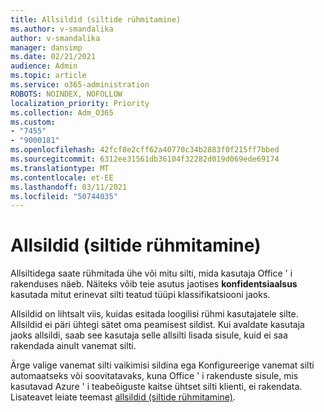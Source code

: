 ```yaml
---
title: Allsildid (siltide rühmitamine)
ms.author: v-smandalika
author: v-smandalika
manager: dansimp
ms.date: 02/21/2021
audience: Admin
ms.topic: article
ms.service: o365-administration
ROBOTS: NOINDEX, NOFOLLOW
localization_priority: Priority
ms.collection: Adm_O365
ms.custom:
- "7455"
- "9000181"
ms.openlocfilehash: 42fcf8e2cff62a40770c34b2883f0f215ff7bbed
ms.sourcegitcommit: 6312ee31561db36104f32282d019d069ede69174
ms.translationtype: MT
ms.contentlocale: et-EE
ms.lasthandoff: 03/11/2021
ms.locfileid: "50744035"
---
```

# <a name="sublabels-grouping-labels"></a>Allsildid (siltide rühmitamine)

Allsiltidega saate rühmitada ühe või mitu silti, mida kasutaja Office ' i rakenduses näeb. Näiteks võib teie asutus jaotises **konfidentsiaalsus** kasutada mitut erinevat silti teatud tüüpi klassifikatsiooni jaoks.

Allsildid on lihtsalt viis, kuidas esitada loogilisi rühmi kasutajatele silte. Allsildid ei päri ühtegi sätet oma peamisest sildist. Kui avaldate kasutaja jaoks allsildi, saab see kasutaja selle allsilti lisada sisule, kuid ei saa rakendada ainult vanemat silti.

Ärge valige vanemat silti vaikimisi sildina ega Konfigureerige vanemat silti automaatseks või soovitatavaks, kuna Office ' i rakenduste sisule, mis kasutavad Azure ' i teabeõiguste kaitse ühtset silti klienti, ei rakendata. Lisateavet leiate teemast [allsildid (siltide rühmitamine)](https://docs.microsoft.com/microsoft-365/compliance/sensitivity-labels).